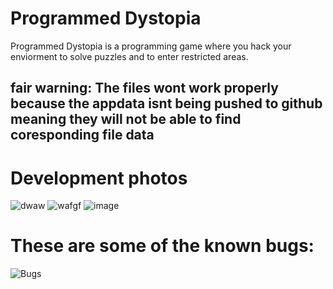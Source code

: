 # Programmed Dystopia
 Programmed Dystopia is a programming game where you hack your enviorment to solve puzzles and to enter restricted areas.

## fair warning: The files wont work properly because the appdata isnt being pushed to github meaning they will not be able to find coresponding file data

# Development photos
![dwaw](https://user-images.githubusercontent.com/36809574/154546502-418a40a3-a6c8-4a26-b845-7abd13395004.png)
![wafgf](https://user-images.githubusercontent.com/36809574/154546504-9e15e77d-d2da-4919-9588-ecd982a183dd.png)
![image](https://user-images.githubusercontent.com/36809574/154549778-549a441a-4017-4fdb-be0c-83cf9e54f6e2.png)

# These are some of the known bugs:
![Bugs](https://github.com/Sanokei/Programmed-Dystopia/issues)
